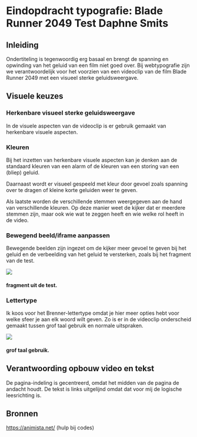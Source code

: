 # Eindopdracht typografie: Blade Runner 2049 Test Daphne Smits

## Inleiding
Ondertiteling is tegenwoordig erg basaal en brengt de spanning en opwinding van het geluid van een film niet goed over. Bij webtypografie zijn we verantwoordelijk voor het voorzien van een videoclip van de film Blade Runner 2049 met een visueel sterke geluidsweergave. 

## Visuele keuzes 
### Herkenbare visueel sterke geluidsweergave
In de visuele aspecten van de videoclip is er gebruik gemaakt van herkenbare visuele aspecten. 

### Kleuren
Bij het inzetten van herkenbare visuele aspecten kan je denken aan de standaard kleuren van een alarm of de kleuren van een storing van een (bliep) geluid. 

Daarnaast wordt er visueel gespeeld met kleur door gevoel zoals spanning over te dragen of kleine korte geluiden weer te geven.

Als laatste worden de verschillende stemmen weergegeven aan de hand van verschillende kleuren. Op deze manier weet de kijker dat er meerdere stemmen zijn, maar ook wie wat te zeggen heeft en wie welke rol heeft in de video.

### Bewegend beeld/iframe aanpassen
 Bewegende beelden zijn ingezet om de kijker meer gevoel te geven bij het geluid en de verbeelding van het geluid te versterken, zoals bij het fragment van de test. 

![](/images.typo/Test.png) 
#### fragment uit de test.

### Lettertype
Ik koos voor het Brenner-lettertype omdat je hier meer opties hebt voor welke sfeer je aan elk woord wilt geven. Zo is er in de videoclip onderscheid gemaakt tussen grof taal gebruik en normale uitspraken. 

![](/images.typo/Grof.png) 
#### grof taal gebruik.

## Verantwoording opbouw video en tekst
De pagina-indeling is gecentreerd, omdat het midden van de pagina de andacht houdt. De tekst is links uitgelijnd omdat dat voor mij de logische leesrichting is.

## Bronnen
https://animista.net/ (hulp bij codes)
